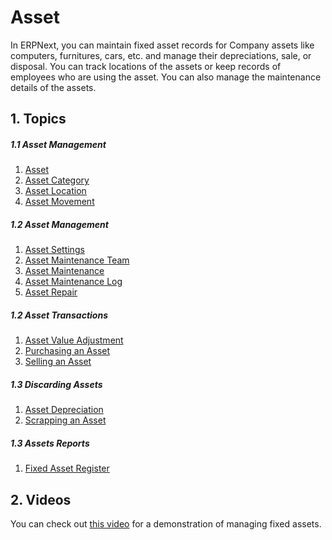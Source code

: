 <!-- add-breadcrumbs -->
# Asset

In ERPNext, you can maintain fixed asset records for Company assets like computers, furnitures, cars, etc. and manage their depreciations, sale, or disposal. You can track locations of the assets or keep records of employees who are using the asset. You can also manage the maintenance details of the assets.

## 1. Topics

##### 1.1 Asset Management
1. [Asset](/docs/user/manual/en/asset/asset)
1. [Asset Category](/docs/user/manual/en/asset/asset-category)
1. [Asset Location](/docs/user/manual/en/asset/asset-location)
1. [Asset Movement](/docs/user/manual/en/asset/asset-movement)

##### 1.2 Asset Management
1. [Asset Settings](/docs/user/manual/en/asset/asset-settings)
1. [Asset Maintenance Team](/docs/user/manual/en/asset/asset-maintenance-team)
1. [Asset Maintenance](/docs/user/manual/en/asset/asset-maintenance)
1. [Asset Maintenance Log](/docs/user/manual/en/asset/asset-maintenance-log)
1. [Asset Repair](/docs/user/manual/en/asset/asset-repair)

##### 1.2 Asset Transactions
1. [Asset Value Adjustment](/docs/user/manual/en/asset/asset-value-adjustment)
1. [Purchasing an Asset](/docs/user/manual/en/asset/purchasing-an-asset)
1. [Selling an Asset](/docs/user/manual/en/asset/selling-an-asset)

##### 1.3 Discarding Assets
1. [Asset Depreciation](/docs/user/manual/en/asset/asset-depreciation)
1. [Scrapping an Asset](/docs/user/manual/en/asset/scrapping-an-asset)

##### 1.3 Assets Reports
1. [Fixed Asset Register](/docs/user/manual/en/asset/fixed-asset-register)

## 2. Videos
You can check out [this video](/docs/user/videos/learn/fixed-assets) for a demonstration of managing fixed assets.